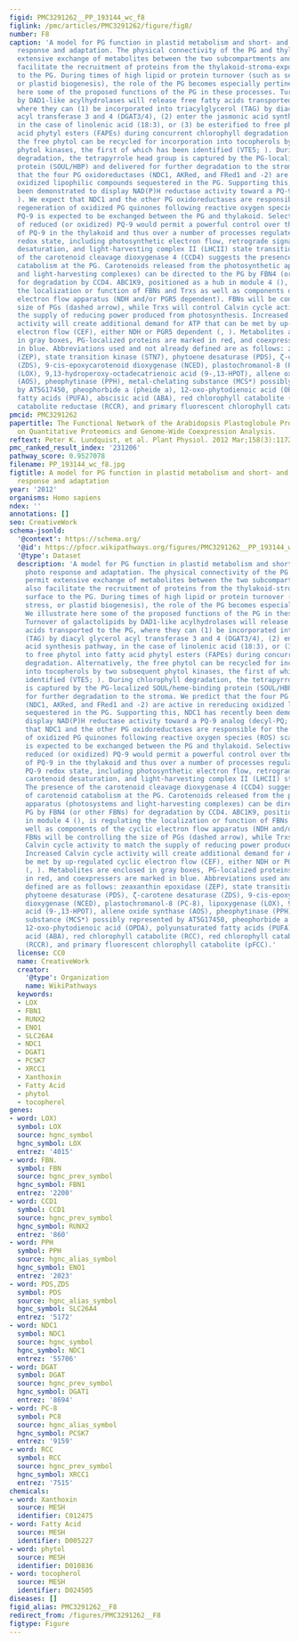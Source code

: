 ```yaml
---
figid: PMC3291262__PP_193144_wc_f8
figlink: /pmc/articles/PMC3291262/figure/fig8/
number: F8
caption: 'A model for PG function in plastid metabolism and short- and long-term photo
  response and adaptation. The physical connectivity of the PG and thylakoid permit
  extensive exchange of metabolites between the two subcompartments and possibly also
  facilitate the recruitment of proteins from the thylakoid-stroma-exposed surface
  to the PG. During times of high lipid or protein turnover (such as senescence, stress,
  or plastid biogenesis), the role of the PG becomes especially pertinent. We illustrate
  here some of the proposed functions of the PG in these processes. Turnover of galactolipids
  by DAD1-like acylhydrolases will release free fatty acids transported to the PG,
  where they can (1) be incorporated into triacylglycerol (TAG) by diacyl glycerol
  acyl transferase 3 and 4 (DGAT3/4), (2) enter the jasmonic acid synthesis pathway,
  in the case of linolenic acid (18:3), or (3) be esterified to free phytol into fatty
  acid phytyl esters (FAPEs) during concurrent chlorophyll degradation. Alternatively,
  the free phytol can be recycled for incorporation into tocopherols by two subsequent
  phytol kinases, the first of which has been identified (VTE5; ). During chlorophyll
  degradation, the tetrapyrrole head group is captured by the PG-localized SOUL/heme-binding
  protein (SOUL/HBP) and delivered for further degradation to the stroma. We predict
  that the four PG oxidoreductases (NDC1, AKRed, and FRed1 and -2) are active in rereducing
  oxidized lipophilic compounds sequestered in the PG. Supporting this, NDC1 has recently
  been demonstrated to display NAD(P)H reductase activity toward a PQ-9 analog (decyl-PQ;
  ). We expect that NDC1 and the other PG oxidoreductases are responsible for the
  regeneration of oxidized PG quinones following reactive oxygen species (ROS) scavenging.
  PQ-9 is expected to be exchanged between the PG and thylakoid. Selective uptake
  of reduced (or oxidized) PQ-9 would permit a powerful control over the redox state
  of PQ-9 in the thylakoid and thus over a number of processes regulated by the PQ-9
  redox state, including photosynthetic electron flow, retrograde signaling, carotenoid
  desaturation, and light-harvesting complex II (LHCII) state transition. The presence
  of the carotenoid cleavage dioxygenase 4 (CCD4) suggests the presence of carotenoid
  catabolism at the PG. Carotenoids released from the photosynthetic apparatus (photosystems
  and light-harvesting complexes) can be directed to the PG by FBN4 (or other FBNs)
  for degradation by CCD4. ABC1K9, positioned as a hub in module 4 (), is regulating
  the localization or function of FBNs and Trxs as well as components of the cyclic
  electron flow apparatus (NDH and/or PGR5 dependent). FBNs will be controlling the
  size of PGs (dashed arrow), while Trxs will control Calvin cycle activity to match
  the supply of reducing power produced from photosynthesis. Increased Calvin cycle
  activity will create additional demand for ATP that can be met by up-regulated cyclic
  electron flow (CEF), either NDH or PGR5 dependent (, ). Metabolites are enclosed
  in gray boxes, PG-localized proteins are marked in red, and coexpressers are marked
  in blue. Abbreviations used and not already defined are as follows: zeaxanthin epoxidase
  (ZEP), state transition kinase (STN7), phytoene desaturase (PDS), ζ-carotene desaturase
  (ZDS), 9-cis-epoxycarotenoid dioxygenase (NCED), plastochromanol-8 (PC-8), lipoxygenase
  (LOX), 9,13-hydroperoxy-octadecatrienoic acid (9-,13-HPOT), allene oxide synthase
  (AOS), pheophytinase (PPH), metal-chelating substance (MCS*) possibly represented
  by AT5G17450, pheophorbide a (pheide a), 12-oxo-phytodienoic acid (OPDA), polyunsaturated
  fatty acids (PUFA), abscisic acid (ABA), red chlorophyll catabolite (RCC), red chlorophyll
  catabolite reductase (RCCR), and primary fluorescent chlorophyll catabolite (pFCC).'
pmcid: PMC3291262
papertitle: The Functional Network of the Arabidopsis Plastoglobule Proteome Based
  on Quantitative Proteomics and Genome-Wide Coexpression Analysis.
reftext: Peter K. Lundquist, et al. Plant Physiol. 2012 Mar;158(3):1172-1192.
pmc_ranked_result_index: '231206'
pathway_score: 0.9527078
filename: PP_193144_wc_f8.jpg
figtitle: A model for PG function in plastid metabolism and short- and long-term photo
  response and adaptation
year: '2012'
organisms: Homo sapiens
ndex: ''
annotations: []
seo: CreativeWork
schema-jsonld:
  '@context': https://schema.org/
  '@id': https://pfocr.wikipathways.org/figures/PMC3291262__PP_193144_wc_f8.html
  '@type': Dataset
  description: 'A model for PG function in plastid metabolism and short- and long-term
    photo response and adaptation. The physical connectivity of the PG and thylakoid
    permit extensive exchange of metabolites between the two subcompartments and possibly
    also facilitate the recruitment of proteins from the thylakoid-stroma-exposed
    surface to the PG. During times of high lipid or protein turnover (such as senescence,
    stress, or plastid biogenesis), the role of the PG becomes especially pertinent.
    We illustrate here some of the proposed functions of the PG in these processes.
    Turnover of galactolipids by DAD1-like acylhydrolases will release free fatty
    acids transported to the PG, where they can (1) be incorporated into triacylglycerol
    (TAG) by diacyl glycerol acyl transferase 3 and 4 (DGAT3/4), (2) enter the jasmonic
    acid synthesis pathway, in the case of linolenic acid (18:3), or (3) be esterified
    to free phytol into fatty acid phytyl esters (FAPEs) during concurrent chlorophyll
    degradation. Alternatively, the free phytol can be recycled for incorporation
    into tocopherols by two subsequent phytol kinases, the first of which has been
    identified (VTE5; ). During chlorophyll degradation, the tetrapyrrole head group
    is captured by the PG-localized SOUL/heme-binding protein (SOUL/HBP) and delivered
    for further degradation to the stroma. We predict that the four PG oxidoreductases
    (NDC1, AKRed, and FRed1 and -2) are active in rereducing oxidized lipophilic compounds
    sequestered in the PG. Supporting this, NDC1 has recently been demonstrated to
    display NAD(P)H reductase activity toward a PQ-9 analog (decyl-PQ; ). We expect
    that NDC1 and the other PG oxidoreductases are responsible for the regeneration
    of oxidized PG quinones following reactive oxygen species (ROS) scavenging. PQ-9
    is expected to be exchanged between the PG and thylakoid. Selective uptake of
    reduced (or oxidized) PQ-9 would permit a powerful control over the redox state
    of PQ-9 in the thylakoid and thus over a number of processes regulated by the
    PQ-9 redox state, including photosynthetic electron flow, retrograde signaling,
    carotenoid desaturation, and light-harvesting complex II (LHCII) state transition.
    The presence of the carotenoid cleavage dioxygenase 4 (CCD4) suggests the presence
    of carotenoid catabolism at the PG. Carotenoids released from the photosynthetic
    apparatus (photosystems and light-harvesting complexes) can be directed to the
    PG by FBN4 (or other FBNs) for degradation by CCD4. ABC1K9, positioned as a hub
    in module 4 (), is regulating the localization or function of FBNs and Trxs as
    well as components of the cyclic electron flow apparatus (NDH and/or PGR5 dependent).
    FBNs will be controlling the size of PGs (dashed arrow), while Trxs will control
    Calvin cycle activity to match the supply of reducing power produced from photosynthesis.
    Increased Calvin cycle activity will create additional demand for ATP that can
    be met by up-regulated cyclic electron flow (CEF), either NDH or PGR5 dependent
    (, ). Metabolites are enclosed in gray boxes, PG-localized proteins are marked
    in red, and coexpressers are marked in blue. Abbreviations used and not already
    defined are as follows: zeaxanthin epoxidase (ZEP), state transition kinase (STN7),
    phytoene desaturase (PDS), ζ-carotene desaturase (ZDS), 9-cis-epoxycarotenoid
    dioxygenase (NCED), plastochromanol-8 (PC-8), lipoxygenase (LOX), 9,13-hydroperoxy-octadecatrienoic
    acid (9-,13-HPOT), allene oxide synthase (AOS), pheophytinase (PPH), metal-chelating
    substance (MCS*) possibly represented by AT5G17450, pheophorbide a (pheide a),
    12-oxo-phytodienoic acid (OPDA), polyunsaturated fatty acids (PUFA), abscisic
    acid (ABA), red chlorophyll catabolite (RCC), red chlorophyll catabolite reductase
    (RCCR), and primary fluorescent chlorophyll catabolite (pFCC).'
  license: CC0
  name: CreativeWork
  creator:
    '@type': Organization
    name: WikiPathways
  keywords:
  - LOX
  - FBN1
  - RUNX2
  - ENO1
  - SLC26A4
  - NDC1
  - DGAT1
  - PCSK7
  - XRCC1
  - Xanthoxin
  - Fatty Acid
  - phytol
  - tocopherol
genes:
- word: LOX)
  symbol: LOX
  source: hgnc_symbol
  hgnc_symbol: LOX
  entrez: '4015'
- word: FBN.
  symbol: FBN
  source: hgnc_prev_symbol
  hgnc_symbol: FBN1
  entrez: '2200'
- word: CCD1
  symbol: CCD1
  source: hgnc_prev_symbol
  hgnc_symbol: RUNX2
  entrez: '860'
- word: PPH
  symbol: PPH
  source: hgnc_alias_symbol
  hgnc_symbol: ENO1
  entrez: '2023'
- word: PDS,ZDS
  symbol: PDS
  source: hgnc_alias_symbol
  hgnc_symbol: SLC26A4
  entrez: '5172'
- word: NDC1
  symbol: NDC1
  source: hgnc_symbol
  hgnc_symbol: NDC1
  entrez: '55706'
- word: DGAT
  symbol: DGAT
  source: hgnc_prev_symbol
  hgnc_symbol: DGAT1
  entrez: '8694'
- word: PC-8
  symbol: PC8
  source: hgnc_alias_symbol
  hgnc_symbol: PCSK7
  entrez: '9159'
- word: RCC
  symbol: RCC
  source: hgnc_prev_symbol
  hgnc_symbol: XRCC1
  entrez: '7515'
chemicals:
- word: Xanthoxin
  source: MESH
  identifier: C012475
- word: Fatty Acid
  source: MESH
  identifier: D005227
- word: phytol
  source: MESH
  identifier: D010836
- word: tocopherol
  source: MESH
  identifier: D024505
diseases: []
figid_alias: PMC3291262__F8
redirect_from: /figures/PMC3291262__F8
figtype: Figure
---
```

